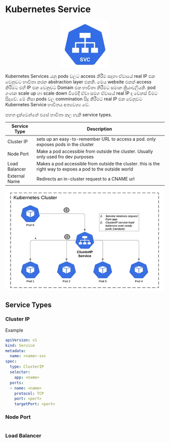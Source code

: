 # Kubernetes Service

<p align="center">
  <img src="../images/kubernetes/res-svc-logo.png" />
</p>

Kubernetes Services යනු pods වලට access කිරීම සදහා ඒවායේ real IP එක වෙනුවට භාවිතා කරන abstraction layer එකකි. මෙය website එකක් access කිරීමට එහි IP එක වෙනුවට Domain එක භාවිතා කිරීමට සමාන ක්‍රියාවලියකි. pod ගණන scale up හා scale down වීමේදී ඒවා සමග ඒවායේ real IP ද වෙනස් වීමට සිදුවේ. මේ නිසා pods වල commination සිදු කිරීමට real IP එක වෙනුවට Kubernetes Service භාවිතය අත්‍යවශ්‍ය වේ.

පහත දැක්වෙන්නේ එසේ භාවිතා කල හැකි service types.

|Service Type|Description|
|-|-|
|Cluster IP|sets up an easy-to-remember URL to access a pod. only exposes pods in the cluster|
|Node Port|Make a pod accessible from outside the cluster. Usually only used fro dev purposes|
|Load Balancer|Makes a pod accessible from outside the cluster. this is the right way to expoes a pod to the outside world|
|External Name|Redirects an in-cluster request to a CNAME url|

![k8s-svc](../images/kubernetes/k8s-svc-ex.jpg)

## Service Types

### Cluster IP
Example
```yaml
apiVersion: v1
kind: Service
metadata:
  name: <name>-svc
spec:
  type: ClusterIP
  selector:
    app: <name>
  ports:
  - name: <name>
    protocol: TCP
    port: <port>
    targetPort: <port>
```

### Node Port
```yaml

```

### Load Balancer